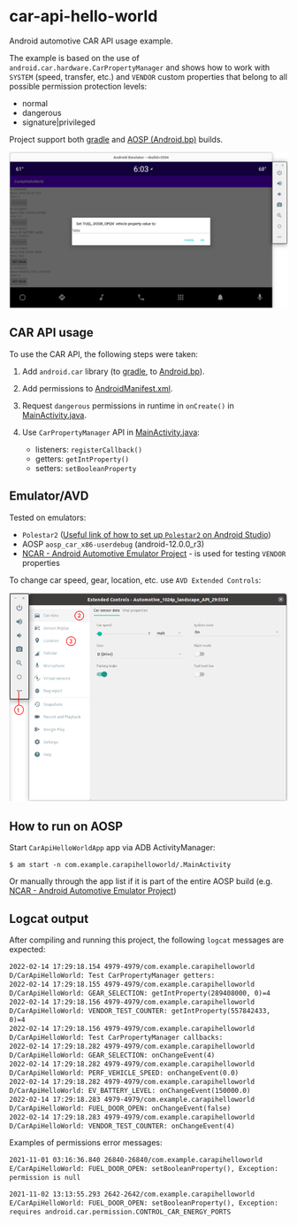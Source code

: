 # car-api-hello-world
Android automotive CAR API usage example.

The example is based on the use of `android.car.hardware.CarPropertyManager` and shows how to work with `SYSTEM` (speed, transfer, etc.) and `VENDOR` custom properties that belong to all possible permission protection levels:
- normal
- dangerous
- signature|privileged

Project support both [gradle](app/build.gradle) and [AOSP (Android.bp)](Android.bp) builds. 

![](doc/screenshots/MainView-SetDialogue.png)


## CAR API usage
To use the CAR API, the following steps were taken:

1. Add `android.car` library (to [gradle](app/build.gradle), to [Android.bp](Android.bp)).

2. Add permissions to [AndroidManifest.xml](app/src/main/AndroidManifest.xml).

3. Request `dangerous` permissions in runtime in `onCreate()` in [MainActivity.java](app/src/main/java/com/example/carapihelloworld/MainActivity.java).

4. Use `CarPropertyManager` API in [MainActivity.java](app/src/main/java/com/example/carapihelloworld/MainActivity.java):
    - listeners: `registerCallback()`
    - getters: `getIntProperty()`
    - setters: `setBooleanProperty`

## Emulator/AVD
Tested on emulators:
- `Polestar2` ([Useful link of how to set up `Polestar2` on Android Studio](https://stackoverflow.com/questions/57968790/android-automotive-emulator-no-system-images-installed-for-this-target/58159715#58159715))
- AOSP `aosp_car_x86-userdebug` (android-12.0.0_r3)
- [NCAR - Android Automotive Emulator Project](https://github.com/nkh-lab/aosp-ncar-manifest) - is used for testing `VENDOR` properties

To change car speed, gear, location, etc. use `AVD Extended Controls`:

![](doc/screenshots/ExtendedControls-CarData.png)

## How to run on AOSP
Start `CarApiHelloWorldApp` app via ADB ActivityManager:
```
$ am start -n com.example.carapihelloworld/.MainActivity
```
Or manually through the app list if it is part of the entire AOSP build (e.g. [NCAR - Android Automotive Emulator Project](https://github.com/nkh-lab/aosp-ncar-manifest))

## Logcat output
After compiling and running this project, the following `logcat` messages are expected:
```
2022-02-14 17:29:18.154 4979-4979/com.example.carapihelloworld D/CarApiHelloWorld: Test CarPropertyManager getters:
2022-02-14 17:29:18.155 4979-4979/com.example.carapihelloworld D/CarApiHelloWorld: GEAR_SELECTION: getIntProperty(289408000, 0)=4
2022-02-14 17:29:18.156 4979-4979/com.example.carapihelloworld D/CarApiHelloWorld: VENDOR_TEST_COUNTER: getIntProperty(557842433, 0)=4
2022-02-14 17:29:18.156 4979-4979/com.example.carapihelloworld D/CarApiHelloWorld: Test CarPropertyManager callbacks:
2022-02-14 17:29:18.282 4979-4979/com.example.carapihelloworld D/CarApiHelloWorld: GEAR_SELECTION: onChangeEvent(4)
2022-02-14 17:29:18.282 4979-4979/com.example.carapihelloworld D/CarApiHelloWorld: PERF_VEHICLE_SPEED: onChangeEvent(0.0)
2022-02-14 17:29:18.282 4979-4979/com.example.carapihelloworld D/CarApiHelloWorld: EV_BATTERY_LEVEL: onChangeEvent(150000.0)
2022-02-14 17:29:18.283 4979-4979/com.example.carapihelloworld D/CarApiHelloWorld: FUEL_DOOR_OPEN: onChangeEvent(false)
2022-02-14 17:29:18.283 4979-4979/com.example.carapihelloworld D/CarApiHelloWorld: VENDOR_TEST_COUNTER: onChangeEvent(4)
```
Examples of permissions error messages:
```
2021-11-01 03:16:36.840 26840-26840/com.example.carapihelloworld E/CarApiHelloWorld: FUEL_DOOR_OPEN: setBooleanProperty(), Exception: permission is null
```
```
2021-11-02 13:13:55.293 2642-2642/com.example.carapihelloworld E/CarApiHelloWorld: FUEL_DOOR_OPEN: setBooleanProperty(), Exception: requires android.car.permission.CONTROL_CAR_ENERGY_PORTS
```
